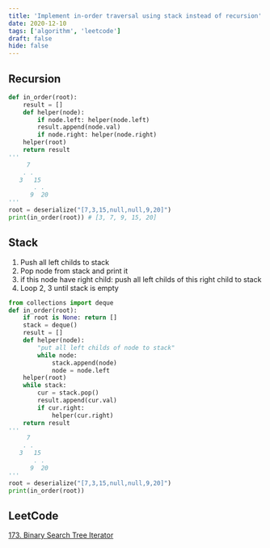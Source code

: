 ```yaml
---
title: 'Implement in-order traversal using stack instead of recursion'
date: 2020-12-10
tags: ['algorithm', 'leetcode']
draft: false
hide: false
---
```


## Recursion
``` python
def in_order(root):
    result = []
    def helper(node):
        if node.left: helper(node.left)
        result.append(node.val)
        if node.right: helper(node.right)
    helper(root)
    return result
'''
     7
    . .
   3   15
       . .
      9  20
'''
root = deserialize("[7,3,15,null,null,9,20]")
print(in_order(root)) # [3, 7, 9, 15, 20]
```

## Stack
1. Push all left childs to stack
2. Pop node from stack and print it
3. if this node have right child: push all left childs of this right child to stack
4. Loop 2, 3 until stack is empty
``` python
from collections import deque
def in_order(root):
    if root is None: return []
    stack = deque()
    result = []
    def helper(node):
        "put all left childs of node to stack"
        while node:
            stack.append(node)
            node = node.left
    helper(root)
    while stack:
        cur = stack.pop()
        result.append(cur.val)
        if cur.right:
            helper(cur.right)
    return result
'''
     7
    . .
   3   15
       . .
      9  20
'''
root = deserialize("[7,3,15,null,null,9,20]")
print(in_order(root))
```

## LeetCode
[173. Binary Search Tree Iterator](https://leetcode.com/problems/binary-search-tree-iterator)